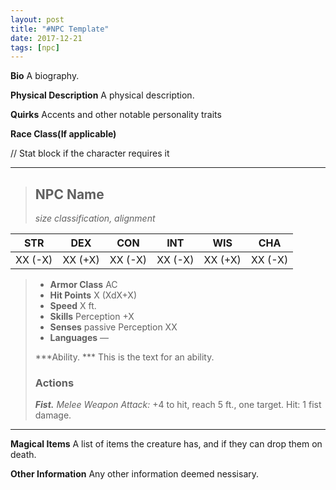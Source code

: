 ```yaml
---
layout: post
title: "#NPC Template"
date: 2017-12-21
tags: [npc]
---
```


**Bio** A biography.

**Physical Description** A physical description.

**Quirks** Accents and other notable personality traits

**Race Class(If applicable)**

// Stat block if the character requires it

---
> ## NPC Name
>*size classification, alignment*

|STR|DEX|CON|INT|WIS|CHA|
|:---:|:---:|:---:|:---:|:---:|:---:|
|XX (-X)|XX (+X)|XX (-X)|XX (-X)|XX (+X)|XX (-X)|

> - **Armor Class** AC
> - **Hit Points** X (XdX+X)
> - **Speed** X ft.
> - **Skills** Perception +X
> - **Senses** passive Perception XX
> - **Languages** —
>
> ***Ability. *** This is the text for an ability.
> ### Actions
> ***Fist.*** *Melee Weapon Attack:* +4 to hit, reach 5 ft., one target. Hit: 1 fist damage.

---

**Magical Items** A list of items the creature has, and if they can drop them on death.

**Other Information** Any other information deemed nessisary.